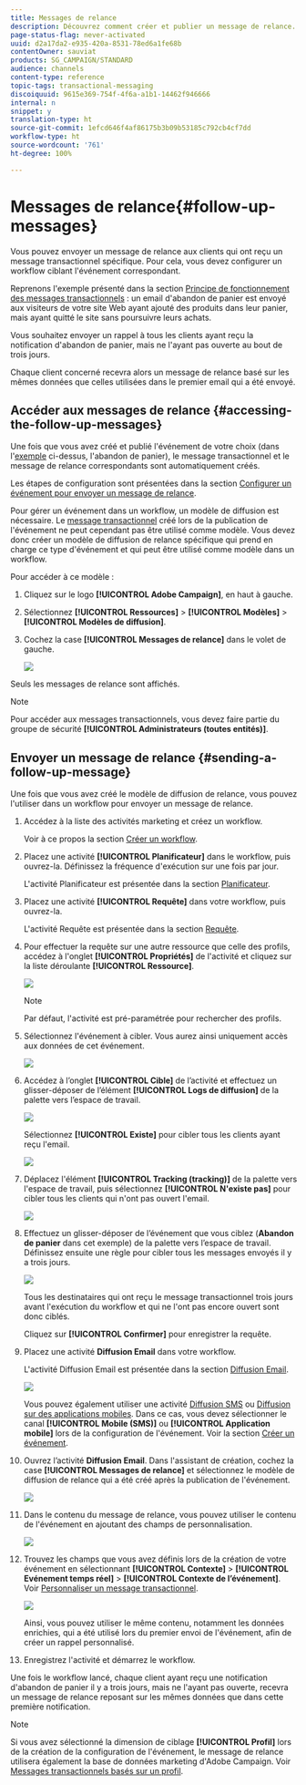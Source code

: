 ```yaml
---
title: Messages de relance
description: Découvrez comment créer et publier un message de relance.
page-status-flag: never-activated
uuid: d2a17da2-e935-420a-8531-78ed6a1fe68b
contentOwner: sauviat
products: SG_CAMPAIGN/STANDARD
audience: channels
content-type: reference
topic-tags: transactional-messaging
discoiquuid: 9615e369-754f-4f6a-a1b1-14462f946666
internal: n
snippet: y
translation-type: ht
source-git-commit: 1efcd646f4af86175b3b09b53185c792cb4cf7dd
workflow-type: ht
source-wordcount: '761'
ht-degree: 100%

---
```



# Messages de relance{#follow-up-messages}

Vous pouvez envoyer un message de relance aux clients qui ont reçu un message transactionnel spécifique. Pour cela, vous devez configurer un workflow ciblant l&#39;événement correspondant.

Reprenons l&#39;exemple présenté dans la section [Principe de fonctionnement des messages transactionnels](../../channels/using/getting-started-with-transactional-msg.md#transactional-messaging-operating-principle) : un email d&#39;abandon de panier est envoyé aux visiteurs de votre site Web ayant ajouté des produits dans leur panier, mais ayant quitté le site sans poursuivre leurs achats.

Vous souhaitez envoyer un rappel à tous les clients ayant reçu la notification d&#39;abandon de panier, mais ne l&#39;ayant pas ouverte au bout de trois jours.

Chaque client concerné recevra alors un message de relance basé sur les mêmes données que celles utilisées dans le premier email qui a été envoyé.

## Accéder aux messages de relance   {#accessing-the-follow-up-messages}

Une fois que vous avez créé et publié l&#39;événement de votre choix (dans l&#39;[exemple](../../channels/using/getting-started-with-transactional-msg.md#transactional-messaging-operating-principle) ci-dessus, l&#39;abandon de panier), le message transactionnel et le message de relance correspondants sont automatiquement créés.

Les étapes de configuration sont présentées dans la section [Configurer un événement pour envoyer un message de relance](../../administration/using/configuring-transactional-messaging.md#configuring-an-event-to-send-a-follow-up-message).

Pour gérer un événement dans un workflow, un modèle de diffusion est nécessaire. Le [message transactionnel](../../channels/using/event-transactional-messages.md) créé lors de la publication de l&#39;événement ne peut cependant pas être utilisé comme modèle. Vous devez donc créer un modèle de diffusion de relance spécifique qui prend en charge ce type d&#39;événement et qui peut être utilisé comme modèle dans un workflow.

Pour accéder à ce modèle :

1. Cliquez sur le logo **[!UICONTROL Adobe Campaign]**, en haut à gauche.
1. Sélectionnez **[!UICONTROL Ressources]** > **[!UICONTROL Modèles]** > **[!UICONTROL Modèles de diffusion]**.
1. Cochez la case **[!UICONTROL Messages de relance]** dans le volet de gauche.

   ![](assets/message-center_follow-up-search.png)

Seuls les messages de relance sont affichés.

>[!NOTE]
>
>Pour accéder aux messages transactionnels, vous devez faire partie du groupe de sécurité **[!UICONTROL Administrateurs (toutes entités)]**.

## Envoyer un message de relance {#sending-a-follow-up-message}

Une fois que vous avez créé le modèle de diffusion de relance, vous pouvez l&#39;utiliser dans un workflow pour envoyer un message de relance.

1. Accédez à la liste des activités marketing et créez un workflow.

   Voir à ce propos la section [Créer un workflow](../../automating/using/building-a-workflow.md#creating-a-workflow).

1. Placez une activité **[!UICONTROL Planificateur]** dans le workflow, puis ouvrez-la. Définissez la fréquence d&#39;exécution sur une fois par jour.

   L&#39;activité Planificateur est présentée dans la section [Planificateur](../../automating/using/scheduler.md).

1. Placez une activité **[!UICONTROL Requête]** dans votre workflow, puis ouvrez-la.

   L&#39;activité Requête est présentée dans la section [Requête](../../automating/using/query.md).

1. Pour effectuer la requête sur une autre ressource que celle des profils, accédez à l&#39;onglet **[!UICONTROL Propriétés]** de l&#39;activité et cliquez sur la liste déroulante **[!UICONTROL Ressource]**.

   ![](assets/message-center_follow-up-query-properties.png)

   >[!NOTE]
   >
   >Par défaut, l&#39;activité est pré-paramétrée pour rechercher des profils.

1. Sélectionnez l&#39;événement à cibler. Vous aurez ainsi uniquement accès aux données de cet événement.

   ![](assets/message-center_follow-up-query-resource.png)

1. Accédez à l’onglet **[!UICONTROL Cible]** de l’activité et effectuez un glisser-déposer de l’élément **[!UICONTROL Logs de diffusion]** de la palette vers l’espace de travail.

   ![](assets/message-center_follow-up-delivery-logs.png)

   Sélectionnez **[!UICONTROL Existe]** pour cibler tous les clients ayant reçu l&#39;email.

   ![](assets/message-center_follow-up-delivery-logs-exists.png)

1. Déplacez l&#39;élément **[!UICONTROL Tracking (tracking)]** de la palette vers l&#39;espace de travail, puis sélectionnez **[!UICONTROL N&#39;existe pas]** pour cibler tous les clients qui n&#39;ont pas ouvert l&#39;email.

   ![](assets/message-center_follow-up-delivery-and-tracking-logs.png)

1. Effectuez un glisser-déposer de l’événement que vous ciblez (**Abandon de panier** dans cet exemple) de la palette vers l’espace de travail. Définissez ensuite une règle pour cibler tous les messages envoyés il y a trois jours.

   ![](assets/message-center_follow-up-created.png)

   Tous les destinataires qui ont reçu le message transactionnel trois jours avant l&#39;exécution du workflow et qui ne l&#39;ont pas encore ouvert sont donc ciblés.

   Cliquez sur **[!UICONTROL Confirmer]** pour enregistrer la requête.

1. Placez une activité **Diffusion Email** dans votre workflow.

   L&#39;activité Diffusion Email est présentée dans la section [Diffusion Email](../../automating/using/email-delivery.md).

   ![](assets/message-center_follow-up-workflow.png)

   Vous pouvez également utiliser une activité [Diffusion SMS](../../automating/using/sms-delivery.md) ou [Diffusion sur des applications mobiles](../../automating/using/push-notification-delivery.md). Dans ce cas, vous devez sélectionner le canal **[!UICONTROL Mobile (SMS)]** ou **[!UICONTROL Application mobile]** lors de la configuration de l&#39;événement. Voir la section [Créer un événement](../../administration/using/configuring-transactional-messaging.md#creating-an-event).

1. Ouvrez l’activité **Diffusion Email**. Dans l&#39;assistant de création, cochez la case **[!UICONTROL Messages de relance]** et sélectionnez le modèle de diffusion de relance qui a été créé après la publication de l&#39;événement.

   ![](assets/message-center_follow-up-template.png)

1. Dans le contenu du message de relance, vous pouvez utiliser le contenu de l&#39;événement en ajoutant des champs de personnalisation.

   ![](assets/message-center_follow-up-content.png)

1. Trouvez les champs que vous avez définis lors de la création de votre événement en sélectionnant **[!UICONTROL Contexte]** > **[!UICONTROL Evénement temps réel]** > **[!UICONTROL Contexte de l’événement]**. Voir [Personnaliser un message transactionnel](../../channels/using/event-transactional-messages.md#personalizing-a-transactional-message).

   ![](assets/message-center_follow-up-personalization.png)

   Ainsi, vous pouvez utiliser le même contenu, notamment les données enrichies, qui a été utilisé lors du premier envoi de l&#39;événement, afin de créer un rappel personnalisé.

1. Enregistrez l&#39;activité et démarrez le workflow.

Une fois le workflow lancé, chaque client ayant reçu une notification d&#39;abandon de panier il y a trois jours, mais ne l&#39;ayant pas ouverte, recevra un message de relance reposant sur les mêmes données que dans cette première notification.

>[!NOTE]
>
>Si vous avez sélectionné la dimension de ciblage **[!UICONTROL Profil]** lors de la création de la configuration de l&#39;événement, le message de relance utilisera également la base de données marketing d&#39;Adobe Campaign. Voir [Messages transactionnels basés sur un profil](../../channels/using/profile-transactional-messages.md).

